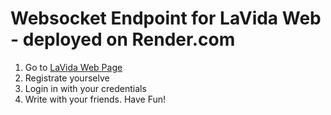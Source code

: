 # Websocket Endpoint for LaVida Web - deployed on Render.com
 1. Go to [LaVida Web Page](https://vale-sch.github.io/lavidaWeb/website/html/laVidaChat.html)
 2. Registrate yourselve
 3. Login in with your credentials 
 4. Write with your friends. Have Fun!
